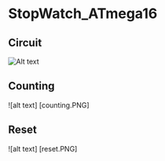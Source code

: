 # StopWatch_ATmega16
## Circuit 
![Alt text](E:\Workspace2\StopWatch_ATmega16\circuit.jpg?raw=true "Title")

## Counting
![alt text] [counting.PNG]

## Reset
![alt text] [reset.PNG]
 
